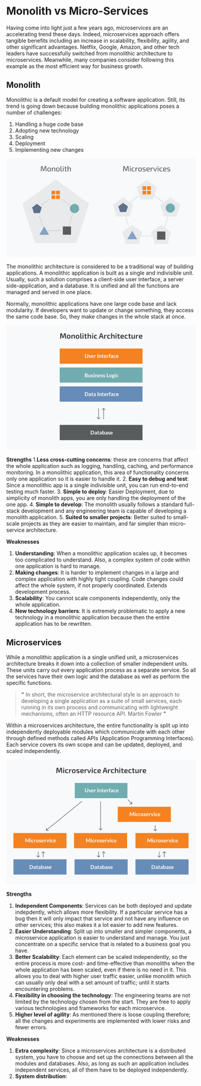 # Monolith vs Micro-Services

Having come into light just a few years ago, microservices are an accelerating trend these days. Indeed, microservices approach offers tangible benefits including an increase in scalability, flexibility, agility, and other significant advantages. Netflix, Google, Amazon, and other tech leaders have successfully switched from monolithic architecture to microservices. Meanwhile, many companies consider following this example as the most efficient way for business growth.

## Monolith

Monolithic is a default model for creating a software application. Still, its trend is going down because building monolithic applications poses a number of challenges:

1. Handling a huge code base
2. Adopting new technology
3. Scaling
4. Deployment
5. Implementing new changes

![Image](Images/Microservices-vs-Monolith.jpg)

The monolithic architecture is considered to be a traditional way of building applications. A monolithic application is built as a single and indivisible unit. Usually, such a solution comprises a client-side user interface, a server side-application, and a database. It is unified and all the functions are managed and served in one place.

Normally, monolithic applications have one large code base and lack modularity. If developers want to update or change something, they access the same code base. So, they make changes in the whole stack at once.

![Image](Images/monolith.jpg)

**Strengths**
1.**Less cross-cutting concerns**: these are concerns that affect the whole application such as logging, handling, caching, and performance monitoring. In a monolithic application, this area of functionality concerns only one application so it is easier to handle it.
2. **Easy to debug and test**: Since a monolithic app is a single indivisible unit, you can run end-to-end testing much faster.
3. **Simple to deploy**: Easier Deployment, due to simplicity of monolith apps, you are only handling the deployment of the one app.
4. **Simple to develop**: The monolith usually follows a standard full-stack development and any engineering team is capable of developing a monolith application.
5. **Suited to smaller projects**: Better suited to small-scale projects as they are easier to maintain, and far simpler than micro-service architecture.

**Weaknesses**
1. **Understanding**: When a monolithic application scales up, it becomes too complicated to understand. Also, a complex system of code within one application is hard to manage.
2. **Making changes**: It is harder to implement changes in a large and complex application with highly tight coupling. Code changes could affect the whole system, if not properly coordinated. Extends development process.
3. **Scalability**: You cannot scale components independently, only the whole application.
4. **New technology barriers**: It is extremely problematic to apply a new technology in a monolithic application because then the entire application has to be rewritten.

## Microservices

While a monolithic application is a single unified unit, a microservices architecture breaks it down into a collection of smaller independent units. These units carry out every application process as a separate service. So all the services have their own logic and the database as well as perform the specific functions.

>**"** In short, the microservice architectural style is an approach to developing a single application as a suite of small services, each running in its own process and communicating with lightweight mechanisms, often an HTTP resource API.
Martin Fowler 
**"**

Within a microservices architecture, the entire functionality is split up into independently deployable modules which communicate with each other through defined methods called APIs (Application Programming Interfaces). Each service covers its own scope and can be updated, deployed, and scaled independently.

![Image](Images/microservices.jpg)

**Strengths**
1. **Independent Components**: Services can be both deployed and update indepdently, which allows more flexibility. If a particular service has a bug then it will only impact that service and not have any influence on other services; this also makes it a lot easier to add new features. 
2. **Easier Understanding**: Split up into smaller and simpler components, a microservice application is easier to understand and manage. You just concentrate on a specific service that is related to a business goal you have.
3. **Better Scalability**: Each element can be scaled independently, so the entire process is more cost- and time-effective than monoliths when the whole application has been scaled, even if there is no need in it. This allows you to deal with higher user traffic easier, unlike monolith which can usually only deal with a set amount of traffic; until it starts encountering problems.
4. **Flexibility in choosing the technology**: The engineering teams are not limited by the technology chosen from the start. They are free to apply various technologies and frameworks for each microservice.
5. **Higher level of agility**: As mentioned there is loose coupling therefore; all the changes and experiments are implemented with lower risks and fewer errors.

**Weaknesses**
1. **Extra complexity**: Since a microservices architecture is a distributed system, you have to choose and set up the connections between all the modules and databases. Also, as long as such an application includes independent services, all of them have to be deployed independently.
2. **System distribution**: 